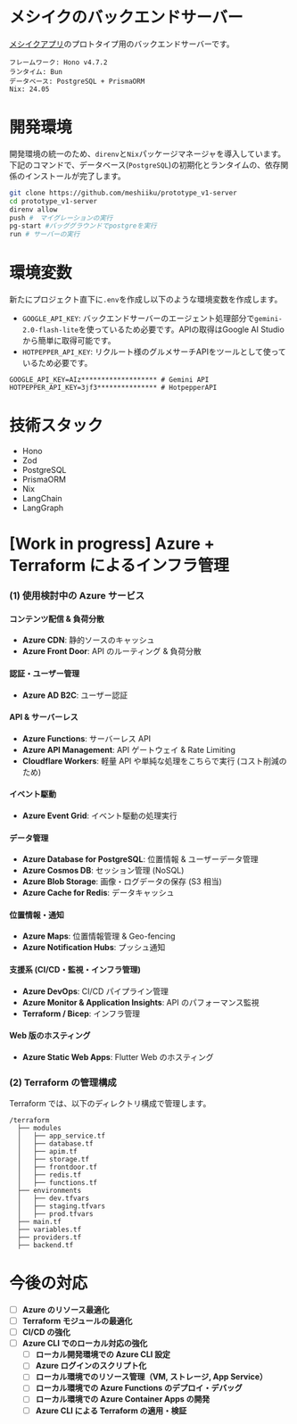 # メシイクのバックエンドサーバー
[メシイクアプリ](https://github.com/meshiiku/prototype_v1)のプロトタイプ用のバックエンドサーバーです。
```
フレームワーク: Hono v4.7.2
ランタイム: Bun
データベース: PostgreSQL + PrismaORM
Nix: 24.05
```
# 開発環境
開発環境の統一のため、`direnv`と`Nix`パッケージマネージャを導入しています。<br>
下記のコマンドで、データベース(`PostgreSQL`)の初期化とランタイムの、依存関係のインストールが完了します。

```sh
git clone https://github.com/meshiiku/prototype_v1-server
cd prototype_v1-server
direnv allow 
push #　マイグレーションの実行
pg-start #バッググラウンドでpostgreを実行
run # サーバーの実行
```
# 環境変数
新たにプロジェクト直下に`.env`を作成し以下のような環境変数を作成します。
- `GOOGLE_API_KEY`: バックエンドサーバーのエージェント処理部分で`gemini-2.0-flash-lite`を使っているため必要です。APIの取得はGoogle AI Studioから簡単に取得可能です。
- `HOTPEPPER_API_KEY`: リクルート様のグルメサーチAPIをツールとして使っているため必要です。
```
GOOGLE_API_KEY=AIz******************* # Gemini API
HOTPEPPER_API_KEY=3jf3*************** # HotpepperAPI
```
# 技術スタック
- Hono
- Zod
- PostgreSQL
- PrismaORM
- Nix
- LangChain
- LangGraph



# [Work in progress] Azure + Terraform によるインフラ管理
### **(1) 使用検討中の Azure サービス**

#### **コンテンツ配信 & 負荷分散**
- **Azure CDN**: 静的ソースのキャッシュ
- **Azure Front Door**: API のルーティング & 負荷分散

#### **認証・ユーザー管理**
- **Azure AD B2C**: ユーザー認証

#### **API & サーバーレス**
- **Azure Functions**: サーバーレス API
- **Azure API Management**: API ゲートウェイ & Rate Limiting
- **Cloudflare Workers**: 軽量 API や単純な処理をこちらで実行 (コスト削減のため)

#### **イベント駆動**
- **Azure Event Grid**: イベント駆動の処理実行

#### **データ管理**
- **Azure Database for PostgreSQL**: 位置情報 & ユーザーデータ管理
- **Azure Cosmos DB**: セッション管理 (NoSQL)
- **Azure Blob Storage**: 画像・ログデータの保存 (S3 相当)
- **Azure Cache for Redis**: データキャッシュ

#### **位置情報・通知**
- **Azure Maps**: 位置情報管理 & Geo-fencing
- **Azure Notification Hubs**: プッシュ通知

#### **支援系 (CI/CD・監視・インフラ管理)**
- **Azure DevOps**: CI/CD パイプライン管理
- **Azure Monitor & Application Insights**: API のパフォーマンス監視
- **Terraform / Bicep**: インフラ管理

#### **Web 版のホスティング**
- **Azure Static Web Apps**: Flutter Web のホスティング

### **(2) Terraform の管理構成**
Terraform では、以下のディレクトリ構成で管理します。

```
/terraform
  ├── modules
  │   ├── app_service.tf
  │   ├── database.tf
  │   ├── apim.tf
  │   ├── storage.tf
  │   ├── frontdoor.tf
  │   ├── redis.tf
  │   ├── functions.tf
  ├── environments
  │   ├── dev.tfvars
  │   ├── staging.tfvars
  │   ├── prod.tfvars
  ├── main.tf
  ├── variables.tf
  ├── providers.tf
  ├── backend.tf
```


# 今後の対応
- [ ] **Azure のリソース最適化**
- [ ] **Terraform モジュールの最適化**
- [ ] **CI/CD の強化**
- [ ] **Azure CLI でのローカル対応の強化**
  - [ ] **ローカル開発環境での Azure CLI 設定**
  - [ ] **Azure ログインのスクリプト化**
  - [ ] **ローカル環境でのリソース管理（VM, ストレージ, App Service）**
  - [ ] **ローカル環境での Azure Functions のデプロイ・デバッグ**
  - [ ] **ローカル環境での Azure Container Apps の開発**
  - [ ] **Azure CLI による Terraform の適用・検証**